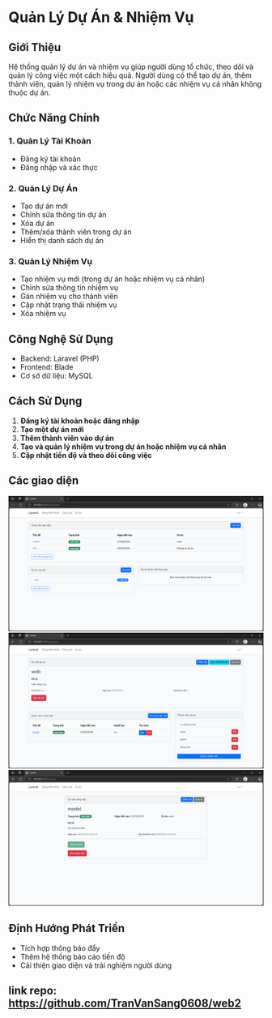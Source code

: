 # Quản Lý Dự Án & Nhiệm Vụ

## Giới Thiệu
Hệ thống quản lý dự án và nhiệm vụ giúp người dùng tổ chức, theo dõi và quản lý công việc một cách hiệu quả. Người dùng có thể tạo dự án, thêm thành viên, quản lý nhiệm vụ trong dự án hoặc các nhiệm vụ cá nhân không thuộc dự án.

## Chức Năng Chính
### 1. Quản Lý Tài Khoản
- Đăng ký tài khoản
- Đăng nhập và xác thực

### 2. Quản Lý Dự Án
- Tạo dự án mới
- Chỉnh sửa thông tin dự án
- Xóa dự án
- Thêm/xóa thành viên trong dự án
- Hiển thị danh sách dự án

### 3. Quản Lý Nhiệm Vụ
- Tạo nhiệm vụ mới (trong dự án hoặc nhiệm vụ cá nhân)
- Chỉnh sửa thông tin nhiệm vụ
- Gán nhiệm vụ cho thành viên
- Cập nhật trạng thái nhiệm vụ
- Xóa nhiệm vụ

## Công Nghệ Sử Dụng
- Backend: Laravel (PHP)
- Frontend: Blade 
- Cơ sở dữ liệu: MySQL 


## Cách Sử Dụng
1. **Đăng ký tài khoản hoặc đăng nhập**
2. **Tạo một dự án mới**
3. **Thêm thành viên vào dự án**
4. **Tạo và quản lý nhiệm vụ trong dự án hoặc nhiệm vụ cá nhân**
5. **Cập nhật tiến độ và theo dõi công việc**

## Các giao diện
![Ảnh 1](./img/home.png)
![Ảnh 2](./img/project.png)
![Ảnh 3](./img/task.png)


## Định Hướng Phát Triển
- Tích hợp thông báo đẩy
- Thêm hệ thống báo cáo tiến độ
- Cải thiện giao diện và trải nghiệm người dùng

## link repo: https://github.com/TranVanSang0608/web2


